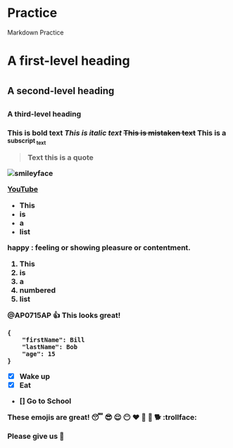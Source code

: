 # Practice
Markdown Practice
<h1> A first-level heading <h1>
<h2> A second-level heading <h2>
<h3> A third-level heading <h3>

**This is bold text**
_This is italic text_
~~This is mistaken text~~
This is a <sub>subscript<sub> text

> Text this is a quote


![smileyface](smileyface.png)

[YouTube](https://www.youtube.com)

- This
- is 
- a 
- list

happy
: feeling or showing pleasure or contentment.

1. This
1. is
1. a
1. numbered
1. list

@AP0715AP :+1: This looks great!

```
{
    "firstName": Bill
    "lastName": Bob
    "age": 15
}
```

[^1]: This be footnote

- [x] Wake up
- [x] Eat
- [] Go to School

These emojis are great! :sleeping: :sunglasses: :relieved: :no_mouth: :heart: :musical_note: :speak_no_evil: :dog2: :trollface:

Please give us :chocolate_bar: